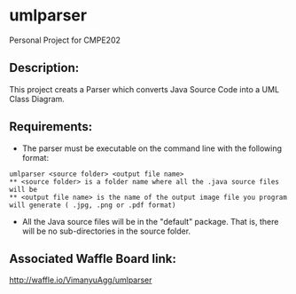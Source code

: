 # umlparser
Personal Project for CMPE202

## Description:
This project creats a Parser which converts Java Source Code into a UML Class Diagram.

## Requirements:
* The parser must be executable on the command line with the following format:
```
umlparser <source folder> <output file name>
** <source folder> is a folder name where all the .java source files will be
** <output file name> is the name of the output image file you program will generate ( .jpg, .png or .pdf format)
```
* All the Java source files will be in the "default" package.  That is, there will be no sub-directories in the source folder.


## Associated Waffle Board link: 
http://waffle.io/VimanyuAgg/umlparser
